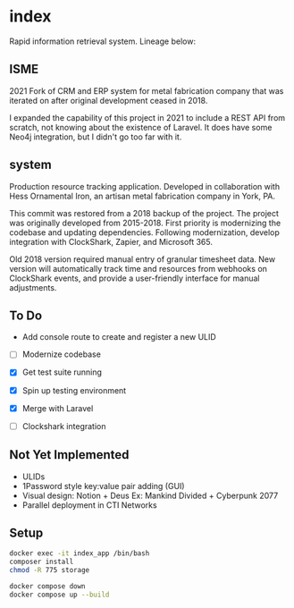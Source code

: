 # index

Rapid information retrieval system. Lineage below:

## ISME

2021 Fork of CRM and ERP system for metal fabrication company that was iterated on after original development ceased in 2018.

I expanded the capability of this project in 2021 to include a REST API from scratch, not knowing about the existence of Laravel. It does have some Neo4j integration, but I didn't go too far with it.

## system

Production resource tracking application. Developed in collaboration with Hess Ornamental Iron, an artisan metal fabrication company in York, PA. 

This commit was restored from a 2018 backup of the project. The project was originally developed from 2015-2018. First priority is modernizing the codebase and updating dependencies. Following modernization, develop integration with ClockShark, Zapier, and Microsoft 365.

Old 2018 version required manual entry of granular timesheet data. New version will automatically track time and resources from webhooks on ClockShark events, and provide a user-friendly interface for manual adjustments. 

## To Do

- Add console route to create and register a new ULID

- [ ] Modernize codebase
- [x] Get test suite running
- [x] Spin up testing environment
- [x] Merge with Laravel

- [ ] Clockshark integration

## Not Yet Implemented

- ULIDs
- 1Password style key:value pair adding (GUI)
- Visual design: Notion + Deus Ex: Mankind Divided + Cyberpunk 2077
- Parallel deployment in CTI Networks

## Setup

```bash
docker exec -it index_app /bin/bash
composer install
chmod -R 775 storage

docker compose down
docker compose up --build
```